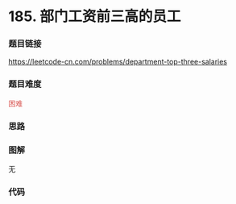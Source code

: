 # 185. 部门工资前三高的员工

### 题目链接

https://leetcode-cn.com/problems/department-top-three-salaries

### 题目难度

<font color=#D9534F>困难</font>

### 思路



### 图解

无

### 代码

```python
```